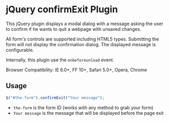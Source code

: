 # jQuery confirmExit Plugin

This jQuery plugin displays a modal dialog with a message asking the user to confirm if he wants to quit a webpage with unsaved changes.

All form's controls are supported including HTML5 types.
Submitting the form will not display the confirmation dialog.
The displayed message is configurable.

Internally, this plugin use the `onbeforeunload` event.

Browser Compatibility: IE 6.0+, FF 10+, Safari 5.0+, Opera, Chrome

## Usage

```js
$("#the-form").confirmExit("Your message");
```

- `the-form` is the form ID (works with any method to grab your form)
- `Your message` is the message that will be displayed before the page exit